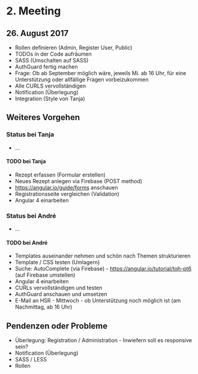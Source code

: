 # 2. Meeting

## 26. August 2017

- Rollen definieren (Admin, Register User, Public)
- TODOs in der Code aufräumen
- SASS (Umschalten auf SASS)
- AuthGuard fertig machen
- Frage: Ob ab September möglich wäre, jeweils Mi. ab 16 Uhr, für eine Unterstützung oder allfällige Fragen vorbeizukommen
- Alle CURLS vervollständigen
- Notification (Überlegung)
- Integration (Style von Tanja)

## Weiteres Vorgehen

### Status bei Tanja

- ...

#### TODO bei Tanja

- Rezept erfassen (Formular erstellen)
- Neues Rezept anlegen via Firebase (POST method)
- https://angular.io/guide/forms anschauen
- Registrationsseite vergleichen (Validation)
- Angular 4 einarbeiten

### Status bei André

- ...

#### TODO bei André

- Templates auseinander nehmen und schön nach Themen strukturieren
- Template / CSS testen (Umlagern)
- Suche: AutoComplete (via Firebase) - https://angular.io/tutorial/toh-pt6 (auf Firebase umstellen)
- Angular 4 einarbeiten
- CURLs vervollständigen und testen
- AuthGuard anschauen und umsetzen
- E-Mail an HSR - Mittwoch - ob Unterstützung noch möglich ist (am Nachmittag, ab 16 Uhr)

## Pendenzen oder Probleme

- Überlegung: Registration / Administration - Inwiefern soll es responsive sein?
- Notification (Überlegung)
- SASS / LESS
- Rollen

